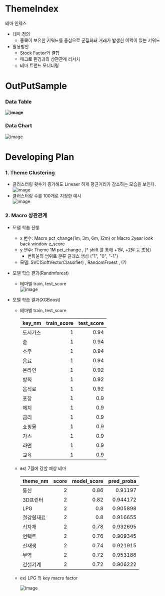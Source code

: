 # ThemeIndex
테마 인덱스  
- 테마 정의
  - 종목이 보유한 키워드를 중심으로 군집화돼 거래가 발생한 이력이 있는 키워드
- 활용방안
  - Stock Factor와 결합 
  - 매크로 환경과의 상관관계 리서치 
  - 테마 트랜드 모니터링

# OutPutSample
### Data Table
**![image](https://github.com/song-junho/ThemeIndex/assets/67362481/35d4d13d-8043-40b2-8039-0ed87c3c1211)**

### Data Chart
![image](https://github.com/song-junho/ThemeIndex/assets/67362481/b1a511c7-9de9-4975-a763-c932ff3ce9b1)

# Developing Plan
### 1. Theme Clustering
 - 클러스터링 횟수가 증가해도 Lineaer 하게 평균거리가 감소하는 모습을 보인다. 
![image](https://github.com/song-junho/ThemeIndex/assets/67362481/b430d03d-6ec8-4513-bb41-7a5ad155c7dd)
 - 클러스터링 수를 100개로 지정한 예시  
![image](https://github.com/song-junho/ThemeIndex/assets/67362481/9227b7fb-9e35-428f-b929-c12f7e2ec646)

### 2. Macro 상관관계
 - 모델 학습 진행
   - x 변수: Macro pct_change(1m, 3m, 6m, 12m) or Macro 2year look back window z_score
   - y 변수: Theme 1M pct_change , (* shift 를 통해 +1달, +2달 등 조정)
     - 변화율의 범위로 분류 클래스 생성 ("1", "0", "-1")
   - 모델: SVC(SoftVectorClassifier) , RandomFroest , (?)
   
- 모델 학습 결과(Randmforest)
   - 테마별 train, test_score  
       ![image](https://github.com/song-junho/ThemeIndex/assets/67362481/175fabec-3fb4-4ea2-9ad8-922b11fac477)
     
- 모델 학습 결과(XGBoost)
   - 테마별 train, test_score  
       
        | key_nm             |   train_score |   test_score |
        |:-------------------|--------------:|-------------:|
        | 도시가스           |             1 |     0.94     |
        | 술                 |             1 |     0.94     |
        | 소주               |             1 |     0.94     |
        | 음료               |             1 |     0.94     |
        | 온라인             |             1 |     0.92     |
        | 방직               |             1 |     0.92     |
        | 음식료             |             1 |     0.92     |
        | 포장               |             1 |     0.9      |
        | 제지               |             1 |     0.9      |
        | 금리               |             1 |     0.9      |
        | 쇼핑몰             |             1 |     0.9      |
        | 가스               |             1 |     0.9      |
        | 라면               |             1 |     0.9      |
        | 교육               |             1 |     0.9      |
        
    - ex) 7월에 강할 예상 테마
    
      | theme_nm           |   score |   model_score |   pred_proba |
      |:-------------------|--------:|--------------:|-------------:|
      | 통신               |       2 |      0.86     |     0.91197  |
      | 3D프린터           |       2 |      0.82     |     0.944172 |
      | LPG                |       2 |      0.8      |     0.905898 |
      | 철강원재료         |       2 |      0.8      |     0.916655 |
      | 식자재             |       2 |      0.78     |     0.932695 |
      | 언택트             |       2 |      0.76     |     0.909345 |
      | 신재생             |       2 |      0.74     |     0.921915 |
      | 무역               |       2 |      0.72     |     0.953188 |
      | 건설기계           |       2 |      0.72     |     0.906222 |
      
    - ex) LPG 의 key macro factor
    
        ![image](https://github.com/song-junho/ThemeIndex/assets/67362481/e22db9d5-9f04-4de9-8fc8-ec039a5ed51f)
        
